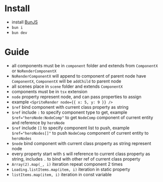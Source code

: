 # Install
- install [BunJS](https://bun.sh/docs/installation)
- `bun i`
- `bun dev`

# Guide
- all components must be in `component` folder and extends from `ComponentX` or `NoRenderComponentX`
- `NoRenderComponentX` will append to component of parent node have `ComponentX`, `ComponentX` will be `addChild` to parent node
- all scenes place in `scene` folder and extends `ComponentX`
- components must be in `tsx` extension
- `node` property represent node, and can pass properties to assign
- example ```<SpriteRender node={{ x: 5, y: 9 }} />```
- `$ref` bind component with current class property as string
- `$ref` include `:` to specify component type to get, example `$ref="heroNode:NodeComp"` to get `NodeComp` component of current entity and reference by `heroNode`
- `$ref` include `[]` to specify component list to push, example `$ref="heroNodes[]"` to push `NodeComp` component of current entity to `heroNodes`
- `$node` bind component with current class property as string represent node
- every property start with `$` will reference to current class property as string, includes `.` to bind with other ref of current class property
- `Array(2).map(_, i)` iteration repeat component 2 times
- `Loading.listItems.map(item, i)` iteration in static property
- `listItems.map(item, i)` iteration in const variable

